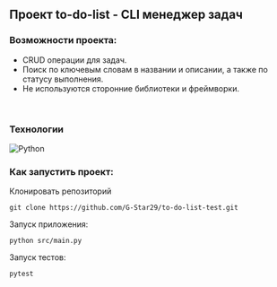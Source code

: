 ## Проект to-do-list - CLI менеджер задач

### Возможности проекта:
- CRUD операции для задач.
- Поиск по ключевым словам в названии и описании, а также по статусу выполнения.
- Не используются сторонние библиотеки и фреймворки.


<br>

### Технологии
![Python](https://img.shields.io/badge/Python-3.10-%23254F72?style=flat-square&logo=python&logoColor=yellow&labelColor=254f72)


### Как запустить проект:

Клонировать репозиторий

```
git clone https://github.com/G-Star29/to-do-list-test.git
```

Запуск приложения:

```
python src/main.py
```

Запуск тестов:

```
pytest
```
